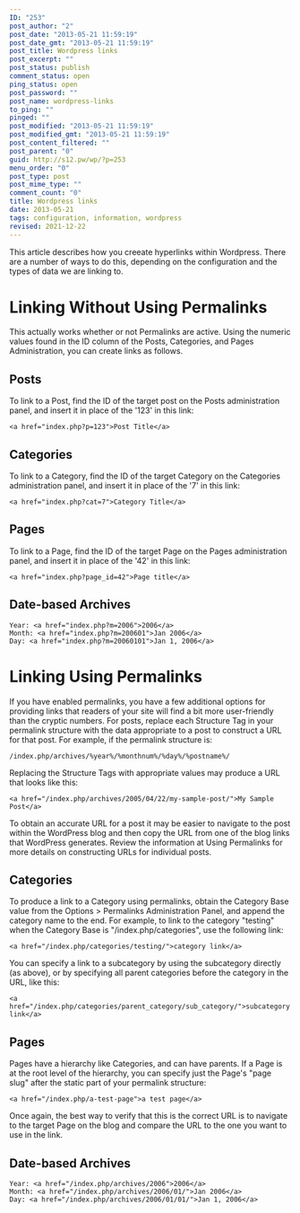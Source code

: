 ```yaml
---
ID: "253"
post_author: "2"
post_date: "2013-05-21 11:59:19"
post_date_gmt: "2013-05-21 11:59:19"
post_title: Wordpress links
post_excerpt: ""
post_status: publish
comment_status: open
ping_status: open
post_password: ""
post_name: wordpress-links
to_ping: ""
pinged: ""
post_modified: "2013-05-21 11:59:19"
post_modified_gmt: "2013-05-21 11:59:19"
post_content_filtered: ""
post_parent: "0"
guid: http://s12.pw/wp/?p=253
menu_order: "0"
post_type: post
post_mime_type: ""
comment_count: "0"
title: Wordpress links
date: 2013-05-21
tags: configuration, information, wordpress
revised: 2021-12-22
---
```


This article describes how you creeate hyperlinks within
Wordpress.  There are a number of ways to do this, depending
on the configuration and the types of data we are linking to.

# Linking Without Using Permalinks

This actually works whether or not Permalinks are active. Using the numeric values found in the ID column of the Posts, Categories, and Pages Administration, you can create links as follows.

## Posts

To link to a Post, find the ID of the target post on the Posts administration panel, and insert it in place of the '123' in this link:

```
<a href="index.php?p=123">Post Title</a>

```

## Categories

To link to a Category, find the ID of the target Category on the Categories administration panel, and insert it in place of the '7' in this link:

```
<a href="index.php?cat=7">Category Title</a>

```

## Pages

To link to a Page, find the ID of the target Page on the Pages administration panel, and insert it in place of the '42' in this link:

```
<a href="index.php?page_id=42">Page title</a>

```

## Date-based Archives

```
Year: <a href="index.php?m=2006">2006</a>
Month: <a href="index.php?m=200601">Jan 2006</a>
Day: <a href="index.php?m=20060101">Jan 1, 2006</a> 

```

# Linking Using Permalinks

If you have enabled permalinks, you have a few additional options for providing links that readers of your site will find a bit more user-friendly than the cryptic numbers. For posts, replace each Structure Tag in your permalink structure with the data appropriate to a post to construct a URL for that post. For example, if the permalink structure is:

```
/index.php/archives/%year%/%monthnum%/%day%/%postname%/

```

Replacing the Structure Tags with appropriate values may produce a URL that looks like this:

```
<a href="/index.php/archives/2005/04/22/my-sample-post/">My Sample Post</a>

```

To obtain an accurate URL for a post it may be easier to navigate to the post within the WordPress blog and then copy the URL from one of the blog links that WordPress generates. Review the information at Using Permalinks for more details on constructing URLs for individual posts.

## Categories

To produce a link to a Category using permalinks, obtain the Category Base value from the Options > Permalinks Administration Panel, and append the category name to the end. For example, to link to the category "testing" when the Category Base is "/index.php/categories", use the following link:

```
<a href="/index.php/categories/testing/">category link</a>

```

You can specify a link to a subcategory by using the subcategory directly (as above), or by specifying all parent categories before the category in the URL, like this:

```
<a href="/index.php/categories/parent_category/sub_category/">subcategory link</a>

```

## Pages

Pages have a hierarchy like Categories, and can have parents. If a Page is at the root level of the hierarchy, you can specify just the Page's "page slug" after the static part of your permalink structure:

```
<a href="/index.php/a-test-page">a test page</a>

```

Once again, the best way to verify that this is the correct URL is to navigate to the target Page on the blog and compare the URL to the one you want to use in the link.

## Date-based Archives

```
Year: <a href="/index.php/archives/2006">2006</a>
Month: <a href="/index.php/archives/2006/01/">Jan 2006</a>
Day: <a href="/index.php/archives/2006/01/01/">Jan 1, 2006</a>

```
